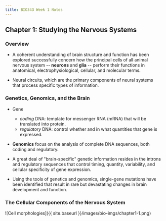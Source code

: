 ```yaml
---
title: BIO343 Week 1 Notes
---
```


## Chapter 1: Studying the Nervous Systems

### Overview
+   A coherent understanding of brain structure and function has been explored
    successfully concern how the principal cells of all animal nervous system --
    __neurons__ and __glia__ -- perform their functions in anatomical, electrophysiological,
    cellular, and molecular terms.

+   Neural circuits, which are the primary components of neural systems that
    process specific types of information.

### Genetics, Genomics, and the Brain

+   Gene
    +   _coding_ DNA: template for messenger RNA (mRNA) that will be translated
        into protein.
    +   _regulatory_ DNA: control whether and in what quantities that gene
        is expressed.

+   __Genomics__ focus on the analysis of complete DNA sequences, both coding
    and regulatory.

+   A great deal of "brain-specific" genetic information resides in the
    introns and regulatory sequences that control timing, quantity,
    variability, and cellular specificity of gene expression.

+   Using the tools of genetics and genomics, single-gene mutations have
    been identified that result in rare but devastating changes in brain
    development and function.

### The Cellular Components of the Nervous System

![Cell morphologies]({{ site.baseurl }}/images/bio-imgs/chapter1-1.png)
